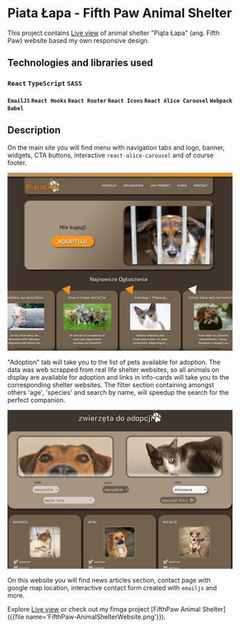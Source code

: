 # Piata Łapa - Fifth Paw Animal Shelter

This project contains [Live view](https://aleksandramotor.github.io/FifthPaw/) of animal shelter "Piąta Łapa" (ang. Fifth Paw) website based my own responsive design.

## Technologies and libraries used

### `React` `TypeScript` `SASS`
#### `EmailJS` `React Hooks` `React Router` `React Icons` `React Alice Carousel` `Webpack` `Babel`

## Description

On the main site you will find menu with navigation tabs and logo, banner, widgets, CTA buttons, interactive `react-alice-carousel` and of course footer.

![Home page desktop view - source fimga project 'FifthPaw Animal Shelter'"](homepage-screenshot.png)

"Adoption" tab will take you to the list of pets available for adoption. The data was web scrapped from real life shelter websites, so all animals on display are available for adoption and links in info-cards will take you to the corresponding shelter websites. The filter section containing amongst others 'age', 'species' and search by name, will speedup the search for the perfect companion.

![Adoption subpage](adoption-screenshot.png)

On this website you will find news articles section, contact page with google map location, interactive contact form created with `emailjs` and more.

Explore [Live view](https://aleksandramotor.github.io/FifthPaw/)
or 
check out my fimga project [FifthPaw Animal Shelter]({{file name='FifthPaw-AnimalShelterWebsite.png'}}).